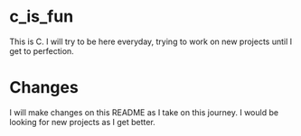 # c_is_fun
This is C. 
I will try to be here everyday, trying to work on new projects until I get to perfection.

# Changes
I will make changes on this README as I take on this journey.
I would be looking for new projects as I get better. 
